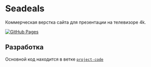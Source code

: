 # Seadeals
Коммерческая верстка сайта для презентации на телевизоре 4k.

[![GitHub Pages](https://img.shields.io/badge/-GitHub%20Pages-blue?style=flat-square)](https://Artynskij.github.io/fourK/)

## Разработка

Основной код находится в ветке [`project-code`](https://github.com/Artynskij/fourK/tree/dev)
